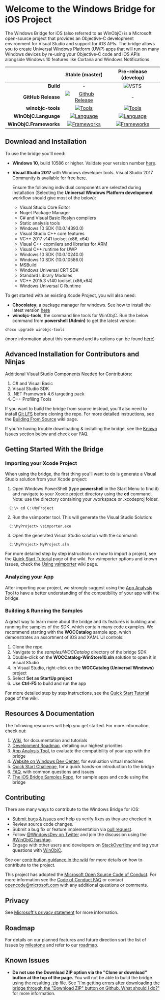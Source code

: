 # Welcome to the Windows Bridge for iOS Project
The Windows Bridge for iOS (also referred to as WinObjC) is a Microsoft open-source project that provides an Objective-C development environment for Visual Studio and support for iOS APIs. The bridge allows you to create Universal Windows Platform (UWP) apps that will run on many Windows devices by re-using your Objective-C code and iOS APIs alongside Windows 10 features like Cortana and Windows Notifications.

[develop-build-badge]:        https://img.shields.io/vso/build/winobjc/03960378-fe55-4577-a8cc-1a874f7cf008/109.svg?style=flat-square
[github-rel]:                 https://github.com/Microsoft/WinObjC/releases/latest
[github-rel-badge]:           https://img.shields.io/github/tag/microsoft/winobjc.svg?style=flat-square
[choco]:                      https://chocolatey.org/packages/winobjc-tools
[choco-badge]:                https://img.shields.io/chocolatey/v/winobjc-tools.svg?style=flat-square                 
[choco-badge-pre]:            https://img.shields.io/chocolatey/vpre/winobjc-tools.svg?style=flat-square
[nuget-frmwrk]:               https://www.nuget.org/packages/WinObjC.Frameworks
[nuget-frmwrk-badge]:         https://img.shields.io/nuget/v/WinObjC.Frameworks.svg?style=flat-square
[nuget-frmwrk-badge-pre]:     https://img.shields.io/nuget/vpre/WinObjC.Frameworks.svg?style=flat-square
[nuget-lang]:                 https://www.nuget.org/packages/WinObjC.Language
[nuget-lang-badge]:           https://img.shields.io/nuget/v/WinObjC.Language.svg?style=flat-square
[nuget-lang-badge-pre]:       https://img.shields.io/nuget/vpre/WinObjC.Language.svg?style=flat-square

|                      |           Stable (master)                        |            Pre-release (develop)          |
| -------------------: | :----------------------------------------------: | :---------------------------------------: |
|           **Build**  |                  -                               |       ![VSTS][develop-build-badge]        |
|  **GitHub Release**  |[![Github Release][github-rel-badge]][github-rel] |               -                           |
|    **winobjc-tools** |     [![Tools][choco-badge]][choco]               |   [![Tools][choco-badge-pre]][choco]      |
| **WinObjC.Language** |[![Language][nuget-lang-badge]][nuget-lang]       |[![Language][nuget-lang-badge-pre]][nuget-lang]   |
|**WinObjC.Frameworks**|[![Frameworks][nuget-frmwrk-badge]][nuget-frmwrk] |[![Frameworks][nuget-frmwrk-badge-pre]][nuget-frmwrk]|

## Download and Installation
To use the bridge you'll need:
- **Windows 10**, build 10586 or higher. Validate your version number [here](http://windows.microsoft.com/en-US/windows/which-operating-system).
- **Visual Studio 2017** with Windows developer tools. Visual Studio 2017 Community is available for free [here](https://dev.windows.com/downloads).

   Ensure the following individual components are selected during installation (Selecting the **Universal Windows Platform development** workflow should give most of the below):
  - Visual Studio Core Editor
  - Nuget Package Manager
  - C# and Visual Basic Roslyn compilers
  - Static analysis tools
  - Windows 10 SDK (10.0.14393.0)
  - Visual Studio C++ core features
  - VC++ 2017 v141 toolset (x86, x64)
  - Visual C++ copmilers and libraries for ARM
  - Visual C++ runtime for UWP
  - Windows 10 SDK (10.0.10240.0)
  - Windows 10 SDK (10.0.10586.0)
  - MSBuild
  - Windows Universal CRT SDK
  - Standard Library Modules
  - VC++ 2015.3 v140 toolset (x86,x64)
  - Windows Universal C Runtime


To get started with an existing Xcode Project, you will also need:
- **Chocolatey**, a package manager for windows. See how to install the latest version [here](https://chocolatey.org/)
- **winobjc-tools**, the command line tools for WinObjC. Run the below command from **powershell (Admin)** to get the latest version:
```
choco upgrade winobjc-tools
```
(more information about this command and its options can be found [here](https://chocolatey.org/docs/commands-upgrade))


## Advanced Installation for Contributors and Ninjas

Additional Visual Studio Components Needed for Contributors:
   1. C# and Visual Basic
   2. Visual Studio SDK
   3. .NET Framework 4.6 targeting pack
   4. C++ Profiling Tools

If you want to build the bridge from source instead, you'll also need to install [Git LFS](https://git-lfs.github.com) before cloning the repo. For more detailed instructions, see the [Building From Source](https://github.com/Microsoft/WinObjC/wiki/Building-From-Source) wiki page.

If you're having trouble downloading & installing the bridge, see the [Known Issues](https://github.com/Microsoft/WinObjC#known-issues) section below and check our [FAQ](https://github.com/Microsoft/WinObjC/wiki/FAQ).

## Getting Started With the Bridge
### Importing your Xcode Project
When using the bridge, the first thing you'll want to do is generate a Visual Studio solution from your Xcode project:

1. Open Windows PowerShell (type **powershell** in the Start Menu to find it) and navigate to your Xcode project directory using the **cd** command. Note: use the directory containing your .workspace or .xcodeproj folder.

  ```
    C:\> cd C:\MyProject
  ```
2. Run the vsimporter tool. This will generate the Visual Studio Solution:

  ```
    C:\MyProject> vsimporter.exe
  ```
3. Open the generated Visual Studio solution with the command:

  ```
    C:\MyProject> MyProject.sln
  ```

For more detailed step by step instructions on how to import a project, see the [Quick Start Tutorial](https://github.com/Microsoft/WinObjC/wiki/Quick-Start-Tutorial) page of the wiki. For vsimporter options and known issues, check the [Using vsimporter](https://github.com/Microsoft/WinObjC/wiki/Using-vsimporter) wiki page.

### Analyzing your App
After importing your project, we strongly suggest using the [App Analysis Tool](https://developer.microsoft.com/en-us/windows/bridges/ios/app-analyzer-tool) to have a better understanding of the compatibility of your app with the bridge.

### Building & Running the Samples
A great way to learn more about the bridge and its features is building and running the samples of the SDK, which contain many code examples. We recommend starting with the **WOCCatalog** sample app, which demonstrates an assortment of iOS and XAML UI controls:

1. Clone the repo.
2. Navigate to the *samples/WOCCatalog* directory of the bridge SDK
3. Double-click on the **WOCCatalog-WinStore10.sln** solution to open it in Visual Studio
4. In Visual Studio, right-click on the **WOCCatalog (Universal Windows)** project
5. Select **Set as StartUp project**
6. Use **Ctrl-F5** to build and run the app

For more detailed step by step instructions, see the [Quick Start Tutorial](https://github.com/Microsoft/WinObjC/wiki/Quick-Start-Tutorial) page of the wiki.

## Resources & Documentation
The following resources will help you get started. For more information, check out:

1. [Wiki](https://github.com/Microsoft/WinObjC/wiki), for documentation and tutorials
2. [Development Roadmap](https://github.com/Microsoft/WinObjC/wiki/Roadmap), detailing our highest priorities
3. [App Analysis Tool](https://developer.microsoft.com/en-us/windows/bridges/ios/app-analyzer-tool), to evaluate the compatibility of your app with the bridge
4. [Website on Windows Dev Center](https://dev.windows.com/bridges/ios), for evaluation virtual machines
5. [Quick Start Challenge](https://github.com/Microsoft/WinObjC/wiki/Quick-Start-Tutorial), for a quick hands-on introduction to the bridge
7. [FAQ](https://github.com/Microsoft/WinObjC/wiki/FAQ), with common questions and issues
8. [The iOS Bridge Samples Repo](https://github.com/Microsoft/WinObjC-Samples), for sample apps and code using the bridge

## Contributing
There are many ways to contribute to the Windows Bridge for iOS:
- [Submit bugs & issues](https://github.com/Microsoft/WinObjC/issues) and help us verify fixes as they are checked in.
- Review source code changes.
- Submit a bug fix or feature implementation via [pull request](https://github.com/Microsoft/WinObjC/pulls).
- Follow [@WindowsDev on Twitter](https://twitter.com/windowsdev) and join the discussion using the [#WinObjC hashtag](https://twitter.com/hashtag/WinObjC).
- Engage with other users and developers on [StackOverflow](http://stackoverflow.com/) and tag your questions with [WinObjC](http://stackoverflow.com/questions/tagged/winobjc).

See our [contribution guidance in the wiki](https://github.com/Microsoft/WinObjC/wiki/How-to-Contribute) for more details on how to contribute to the project.

This project has adopted the [Microsoft Open Source Code of Conduct](https://opensource.microsoft.com/codeofconduct/). For more information see the [Code of Conduct FAQ](https://opensource.microsoft.com/codeofconduct/faq/) or contact [opencode@microsoft.com](mailto:opencode@microsoft.com) with any additional questions or comments.

## Privacy
See [Microsoft's privacy statement](https://www.microsoft.com/en-us/privacystatement/default.aspx) for more information.

## Roadmap
For details on our planned features and future direction sort the list of issues by [milestone](https://github.com/Microsoft/WinObjC/milestones) and refer to our [roadmap](https://github.com/Microsoft/WinObjC/wiki/Roadmap).

## Known Issues
- **Do not use the Download ZIP option via the "Clone or download" button at the top of the page.** You will not be able to build the bridge using the resulting .zip file. See ["I'm getting errors after downloading the bridge through the "Download ZIP" button on Github. What should I do?"](https://github.com/Microsoft/WinObjC/wiki/FAQ#im-getting-errors-after-downloading-the-bridge-through-the-download-zip-button-on-github-what-should-i-do) for more information.